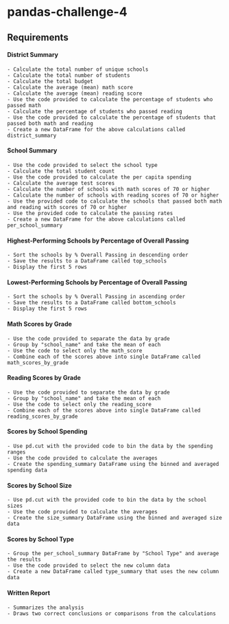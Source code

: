 # pandas-challenge-4

## Requirements

#### District Summary

    - Calculate the total number of unique schools
    - Calculate the total number of students
    - Calculate the total budget
    - Calculate the average (mean) math score
    - Calculate the average (mean) reading score
    - Use the code provided to calculate the percentage of students who passed math
    - Calculate the percentage of students who passed reading
    - Use the code provided to calculate the percentage of students that passed both math and reading
    - Create a new DataFrame for the above calculations called district_summary

#### School Summary

    - Use the code provided to select the school type
    - Calculate the total student count
    - Use the code provided to calculate the per capita spending
    - Calculate the average test scores
    - Calculate the number of schools with math scores of 70 or higher
    - Calculate the number of schools with reading scores of 70 or higher
    - Use the provided code to calculate the schools that passed both math and reading with scores of 70 or higher
    - Use the provided code to calculate the passing rates
    - Create a new DataFrame for the above calculations called per_school_summary

#### Highest-Performing Schools by Percentage of Overall Passing

    - Sort the schools by % Overall Passing in descending order
    - Save the results to a DataFrame called top_schools
    - Display the first 5 rows

#### Lowest-Performing Schools by Percentage of Overall Passing

    - Sort the schools by % Overall Passing in ascending order
    - Save the results to a DataFrame called bottom_schools
    - Display the first 5 rows

#### Math Scores by Grade

    - Use the code provided to separate the data by grade 
    - Group by "school_name" and take the mean of each
    - Use the code to select only the math_score
    - Combine each of the scores above into single DataFrame called math_scores_by_grade

#### Reading Scores by Grade 

    - Use the code provided to separate the data by grade
    - Group by "school_name" and take the mean of each
    - Use the code to select only the reading_score
    - Combine each of the scores above into single DataFrame called reading_scores_by_grade

#### Scores by School Spending

    - Use pd.cut with the provided code to bin the data by the spending ranges
    - Use the code provided to calculate the averages
    - Create the spending_summary DataFrame using the binned and averaged spending data

#### Scores by School Size

    - Use pd.cut with the provided code to bin the data by the school sizes
    - Use the code provided to calculate the averages
    - Create the size_summary DataFrame using the binned and averaged size data

#### Scores by School Type

    - Group the per_school_summary DataFrame by "School Type" and average the results
    - Use the code provided to select the new column data
    - Create a new DataFrame called type_summary that uses the new column data

#### Written Report

    - Summarizes the analysis
    - Draws two correct conclusions or comparisons from the calculations
    

